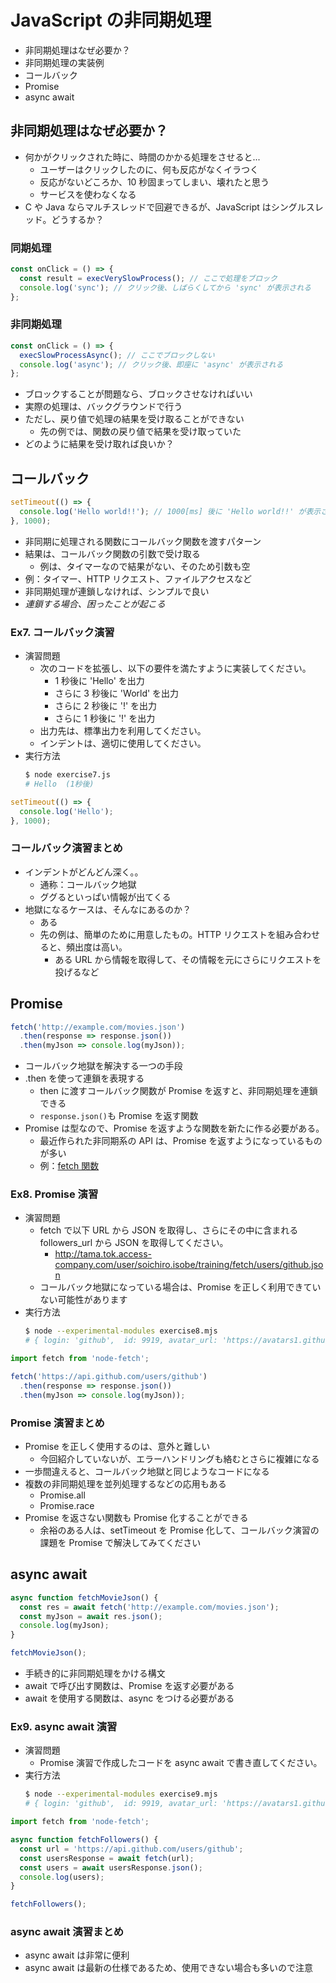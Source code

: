 # JavaScript の非同期処理

- 非同期処理はなぜ必要か？
- 非同期処理の実装例
- コールバック
- Promise
- async await

## 非同期処理はなぜ必要か？

- 何かがクリックされた時に、時間のかかる処理をさせると...
  - ユーザーはクリックしたのに、何も反応がなくイラつく
  - 反応がないどころか、10 秒固まってしまい、壊れたと思う
  - サービスを使わなくなる
- C や Java ならマルチスレッドで回避できるが、JavaScript はシングルスレッド。どうするか？

### 同期処理

```js
const onClick = () => {
  const result = execVerySlowProcess(); // ここで処理をブロック
  console.log('sync'); // クリック後、しばらくしてから 'sync' が表示される
};
```

### 非同期処理

```js
const onClick = () => {
  execSlowProcessAsync(); // ここでブロックしない
  console.log('async'); // クリック後、即座に 'async' が表示される
};
```

- ブロックすることが問題なら、ブロックさせなければいい
- 実際の処理は、バックグラウンドで行う
- ただし、戻り値で処理の結果を受け取ることができない
  - 先の例では、関数の戻り値で結果を受け取っていた
- どのように結果を受け取れば良いか？

## コールバック

```js
setTimeout(() => {
  console.log('Hello world!!'); // 1000[ms] 後に 'Hello world!!' が表示される
}, 1000);
```

- 非同期に処理される関数にコールバック関数を渡すパターン
- 結果は、コールバック関数の引数で受け取る
  - 例は、タイマーなので結果がない、そのため引数も空
- 例：タイマー、HTTP リクエスト、ファイルアクセスなど
- 非同期処理が連鎖しなければ、シンプルで良い
- _連鎖する場合、困ったことが起こる_

### Ex7. コールバック演習

- 演習問題
  - 次のコードを拡張し、以下の要件を満たすように実装してください。
    - 1 秒後に 'Hello' を出力
    - さらに 3 秒後に 'World' を出力
    - さらに 2 秒後に '!' を出力
    - さらに 1 秒後に '!' を出力
  - 出力先は、標準出力を利用してください。
  - インデントは、適切に使用してください。
- 実行方法
  ```sh
  $ node exercise7.js
  # Hello  (1秒後)
  ```

```js
setTimeout(() => {
  console.log('Hello');
}, 1000);
```

### コールバック演習まとめ

- インデントがどんどん深く。。
  - 通称：コールバック地獄
  - ググるといっぱい情報が出てくる
- 地獄になるケースは、そんなにあるのか？
  - ある
  - 先の例は、簡単のために用意したもの。HTTP リクエストを組み合わせると、頻出度は高い。
    - ある URL から情報を取得して、その情報を元にさらにリクエストを投げるなど

## Promise

```js
fetch('http://example.com/movies.json')
  .then(response => response.json())
  .then(myJson => console.log(myJson));
```

- コールバック地獄を解決する一つの手段
- .then を使って連鎖を表現する
  - then に渡すコールバック関数が Promise を返すと、非同期処理を連鎖できる
  - `response.json()`も Promise を返す関数
- Promise は型なので、Promise を返すような関数を新たに作る必要がある。
  - 最近作られた非同期系の API は、Promise を返すようになっているものが多い
  - 例：[fetch 関数](https://developer.mozilla.org/ja/docs/Web/API/Fetch_API/Using_Fetch)

### Ex8. Promise 演習

- 演習問題
  - fetch で以下 URL から JSON を取得し、さらにその中に含まれる followers_url から JSON を取得してください。
    - http://tama.tok.access-company.com/user/soichiro.isobe/training/fetch/users/github.json
  - コールバック地獄になっている場合は、Promise を正しく利用できていない可能性があります
- 実行方法
  ```sh
  $ node --experimental-modules exercise8.mjs
  # { login: 'github',  id: 9919, avatar_url: 'https://avatars1.githubusercontent.com/u/9919?v=4', gravatar_id: '', …}
  ```

```js
import fetch from 'node-fetch';

fetch('https://api.github.com/users/github')
  .then(response => response.json())
  .then(myJson => console.log(myJson));
```

### Promise 演習まとめ

- Promise を正しく使用するのは、意外と難しい
  - 今回紹介していないが、エラーハンドリングも絡むとさらに複雑になる
- 一歩間違えると、コールバック地獄と同じようなコードになる
- 複数の非同期処理を並列処理するなどの応用もある
  - Promise.all
  - Promise.race
- Promise を返さない関数も Promise 化することができる
  - 余裕のある人は、setTimeout を Promise 化して、コールバック演習の課題を Promise で解決してみてください

## async await

```js
async function fetchMovieJson() {
  const res = await fetch('http://example.com/movies.json');
  const myJson = await res.json();
  console.log(myJson);
}

fetchMovieJson();
```

- 手続き的に非同期処理をかける構文
- await で呼び出す関数は、Promise を返す必要がある
- await を使用する関数は、async をつける必要がある

### Ex9. async await 演習

- 演習問題
  - Promise 演習で作成したコードを async await で書き直してください。
- 実行方法
  ```sh
  $ node --experimental-modules exercise9.mjs
  # { login: 'github',  id: 9919, avatar_url: 'https://avatars1.githubusercontent.com/u/9919?v=4', gravatar_id: '', …}
  ```

```js
import fetch from 'node-fetch';

async function fetchFollowers() {
  const url = 'https://api.github.com/users/github';
  const usersResponse = await fetch(url);
  const users = await usersResponse.json();
  console.log(users);
}

fetchFollowers();
```

### async await 演習まとめ

- async await は非常に便利
- async await は最新の仕様であるため、使用できない場合も多いので注意
